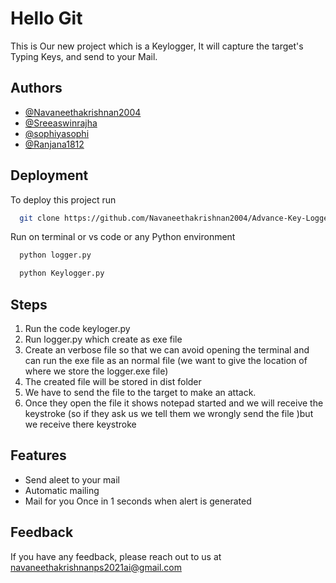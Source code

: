 
# Hello Git

This is Our new project which is a Keylogger, It will capture the target's Typing Keys, and send to your Mail.

## Authors

- [@Navaneethakrishnan2004](https://github.com/Navaneethakrishnan2004)
- [@Sreeaswinrajha](https://github.com/sreeaswinrajha)
- [@sophiyasophi](https://github.com/sophiyasophi)
- [@Ranjana1812](https://github.com/Ranjana1812)


## Deployment

To deploy this project run

```bash
  git clone https://github.com/Navaneethakrishnan2004/Advance-Key-Logger.git
```
Run on terminal or vs code or any Python environment
```bash
  python logger.py
```
```bash
  python Keylogger.py
```
## Steps
1. Run the code keyloger.py 
2. Run logger.py which create as exe file
3. Create an verbose file so that we can avoid opening the terminal and can run the exe file as an normal file (we want to give the location of where we store the logger.exe file)
4. The created file will be stored in dist folder
5. We have to send the file to the target to make an attack.
6. Once they open the file it shows notepad started and we will receive the keystroke (so if they ask us we tell them we wrongly send the file )but we receive there keystroke

## Features

- Send aleet to your mail
- Automatic mailing
- Mail for you Once in 1 seconds when alert is generated



## Feedback

If you have any feedback, please reach out to us at navaneethakrishnanps2021ai@gmail.com




